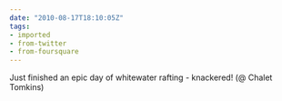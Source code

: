 ```yaml
---
date: "2010-08-17T18:10:05Z"
tags:
- imported
- from-twitter
- from-foursquare
---
```

Just finished an epic day of whitewater rafting - knackered! \(@ Chalet Tomkins)
